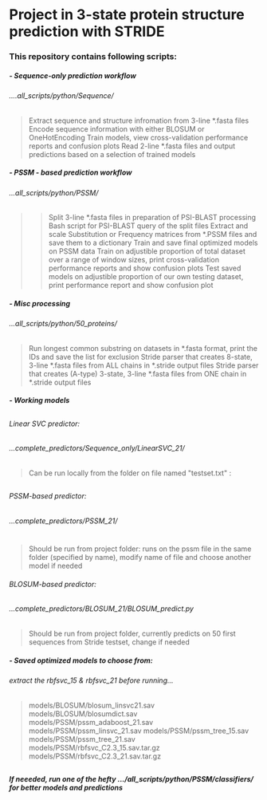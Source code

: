 # Project in 3-state protein structure prediction with STRIDE

### This repository contains following scripts:

##### - Sequence-only prediction workflow
###### ....all_scripts/python/Sequence/
##

 > Extract sequence and structure infromation from 3-line  *.fasta files 
 > Encode sequence information with either BLOSUM or OneHotEncoding
 > Train models, view cross-validation performance reports and confusion plots
 > Read 2-line *.fasta files and output predictions based on a selection of trained models




##### - PSSM - based prediction workflow
######    ...all_scripts/python/PSSM/
##
>> Split 3-line  *.fasta files in preparation of PSI-BLAST processing
>> Bash script for PSI-BLAST query of the split files
>> Extract and scale Substitution or Frequency matrices from *.PSSM files and save them to a dictionary
>> Train and save final optimized models on PSSM data
>> Train on adjustible proportion of total dataset over a range of window sizes, print cross-validation performance reports and show confusion plots
>> Test saved models on adjustible proportion of our own testing dataset, print performance report and show confusion plot

##### - Misc processing
###### ...all_scripts/python/50_proteins/
##
> Run longest common substring on datasets in *.fasta format, print the IDs and save the list for exclusion
> Stride parser that creates 8-state, 3-line  *.fasta files from ALL chains in *.stride output files
> Stride parser that creates (A-type) 3-state, 3-line *.fasta files from ONE chain in *.stride output files


##### - Working models
##
###### Linear SVC predictor:
###### ...complete_predictors/Sequence_only/LinearSVC_21/ 
##
> Can be run locally from the folder on file named "testset.txt" :

##
###### PSSM-based predictor:
###### ...complete_predictors/PSSM_21/
#
> Should be run from project folder:
 >  runs on the pssm file in the same folder (specified by name), modify name of file and choose another model if needed

 
###### BLOSUM-based predictor:
###### ...complete_predictors/BLOSUM_21/BLOSUM_predict.py
##
>Should be run from project folder, currently predicts on 50 first sequences from Stride testset, change if needed


##### - Saved optimized models to choose from:
###### extract the rbfsvc_15 & rbfsvc_21 before running... 
##
>models/BLOSUM/blosum_linsvc21.sav
models/BLOSUM/blosumdict.sav
models/PSSM/pssm_adaboost_21.sav
models/PSSM/pssm_linsvc_21.sav
models/PSSM/pssm_tree_15.sav
models/PSSM/pssm_tree_21.sav
models/PSSM/rbfsvc_C2.3_15.sav.tar.gz
models/PSSM/rbfsvc_C2.3_21.sav.tar.gz
##
##### If neeeded, run one of the hefty  .../all_scripts/python/PSSM/classifiers/ for better models and predictions
